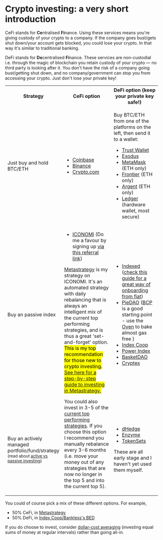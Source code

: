 <h1 class="text-center mb-3">Crypto investing: a very short introduction</h1>

CeFi stands for **Ce**ntralised **Fi**nance. Using these services means you're giving custody of your crypto to a company. If the company goes bust/gets shut down/your account gets blocked, you could lose your crypto. In that way it's similar to traditional banking.

DeFi stands for **De**centralised **Fi**nance. These services are non-custodial i.e. through the magic of blockchain you retain custody of your crypto — no third party is looking after it. You don't have the risk of a company going bust/getting shut down, and no company/government can stop you from accessing your crypto. Just don't lose your private key!

<table class="table table-bordered">
  <tr>
<th>Strategy</th>
    <th style="width: 40%">CeFi option</th>
    <th style="width: 40%">DeFi option (keep your private key safe!)</th>
  </tr>
  <tr>
   <td>Just buy and hold BTC/ETH</td>
   <td>
<ul>
  <li><a href="https://www.coinbase.com/join/reid_ie">Coinbase</a></li>
  <li><a href="https://www.binance.com/en/register?ref=12126097">Binance</a></li>
  <li><a href="https://platinum.crypto.com/r/hej37mj8vv">Crypto.com</a></li>
</ul>
   </td>
   <td><p>
     Buy BTC/ETH from one of the platforms on the left, then send it to a wallet:
     </p>
<ul>
<li><a href="https://trustwallet.com/">Trust Wallet</a></li>
<li><a href="https://www.exodus.io/">Exodus</a></li>
<li><a href="https://metamask.io/">MetaMask</a> (ETH only)</li>
<li><a href="https://frontierwallet.com/">Frontier</a> (ETH only)</li>
<li><a href="https://argent.xyz">Argent</a> (ETH only)</li>
<li><a href="https://www.ledger.com/">Ledger</a> (hardware wallet, most secure)</li>
</ul>
   </td>
  </tr>
  <tr>
   <td>Buy an passive index
   </td>
   <td rowspan="2" >
<ul>
  <li>
    <a href="https://www.iconomi.com/register?ref=YGnZy">ICONOMI</a> (Do me a favour by signing up <a href="https://www.iconomi.com/register?ref=YGnZy">via this referral link</a>)
  </li>
</ul>
<p>
  <a href="/metastrategy">Metastrategy</a> is my strategy on ICONOMI. It's an automated strategy with daily rebalancing that is always an intelligent mix of the current top performing strategies, and is thus a great 'set-and-forget' option. <mark>This is my top recommendation for those new to crypto investing.   <a href="/metastrategy">See here for a step-by-step guide to investing in Metastrategy.</a></mark></p>
<p>
  You could also invest in 3-5 of the <a href="/iconomi">current top performing strategies</a>. If you choose this option I recommend you manually rebalance every 3-6 months (i.e. move your money out of any strategies that are now no longer in the top 5 and into the current top 5).</p>
   </td>
   <td>
<ul>
    <li><a href="https://indexed.finance">Indexed</a>
    (<a href="https://ndxfi.medium.com/new-buying-defi5-on-quickswap-polygon-with-minimal-transaction-fees-6909dfac63be">check this guide for a great way of onboarding from fiat</a>)</li>
    <li><a href="https://www.piedao.org/">PieDAO</a> (<a href="https://pools.piedao.org/#/pie/0xe4f726adc8e89c6a6017f01eada77865db22da14">BCP</a> is a good starting point - use the
<a href="https://www.piedao.org/#/oven">Oven</a> to bake almost gas free
    )</li>    
    <li><a href="https://www.indexcoop.com">Index Coop</a></li>
    <li><a href="https://powerindex.io">Power Index</a></li>
    <li><a href="https://basketdao.org/">BasketDAO</a></li>
    <li><a href="https://cryptex.finance/">Cryptex</a></li>
</li>
</ul>
   </td>
  </tr>
  <tr>
   <td>
     Buy an actively managed portfolio/fund/strategy
     <small>(read about <a href="https://www.investopedia.com/news/active-vs-passive-investing/">active vs passive investing</a>)</small>
   </td>
   <td>
<ul>
<li><a href="https://www.dhedge.org/">dHedge</a></li>
<li><a href="https://enzyme.finance/">Enzyme</a></li>
<li><a href="https://www.tokensets.com/">TokenSets</a></li>
</ul>
<p>
  These are all early stage and I haven't yet used them myself.
  </p></td>
  </tr>
</table>





You could of course pick a mix of these different options. For example,

*   50% CeFi, in [Metastrategy](/metastrategy)
*   50% DeFi, in [Index Coop/Bankless's BED](https://www.indexcoop.com/bed)

If you do choose to invest, consider <a href="https://www.degiro.co.uk/knowledge/strategies/what-is-dollar-cost-averaging">dollar-cost averaging</a> (investing equal sums of money at regular intervals) rather than going all-in.
